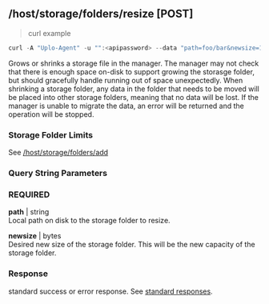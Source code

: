 ## /host/storage/folders/resize [POST]
> curl example

```go
curl -A "Uplo-Agent" -u "":<apipassword> --data "path=foo/bar&newsize=1000000000000" "localhost:8480/host/storage/folders/resize"
```

Grows or shrinks a storage file in the manager. The manager may not check that
there is enough space on-disk to support growing the storasge folder, but should
gracefully handle running out of space unexpectedly. When shrinking a storage
folder, any data in the folder that needs to be moved will be placed into other
storage folders, meaning that no data will be lost. If the manager is unable to
migrate the data, an error will be returned and the operation will be stopped.

### Storage Folder Limits
See [/host/storage/folders/add](#host-storage-folders-add-post)

### Query String Parameters
### REQUIRED
**path** | string  
Local path on disk to the storage folder to resize.

**newsize** | bytes  
Desired new size of the storage folder. This will be the new capacity of the
storage folder.

### Response

standard success or error response. See [standard
responses](#standard-responses).
